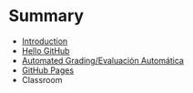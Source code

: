 # Summary

* [Introduction](README.md)
* [Hello GitHub](chapter1.md)
* [Automated Grading/Evaluación Automática](automated-gradingevaluacion-automatica.md)
* [GitHub Pages](github-pages.md)
* Classroom

